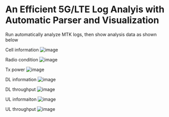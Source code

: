 # An Efficient 5G/LTE Log Analyis with Automatic Parser and Visualization

Run automatically analyze MTK logs, then show analysis data as shown below

Cell information
![image](https://user-images.githubusercontent.com/77954837/115098539-8369d400-9f6b-11eb-90e7-23e1433b8be9.png)

Radio condition
![image](https://user-images.githubusercontent.com/77954837/115098554-967ca400-9f6b-11eb-8a7b-424a60aed54e.png)

Tx power
![image](https://user-images.githubusercontent.com/77954837/115098557-9ed4df00-9f6b-11eb-9153-b4df0dd26149.png)

DL information
![image](https://user-images.githubusercontent.com/77954837/115098564-a5635680-9f6b-11eb-839f-33787c272378.png)

DL throughput
![image](https://user-images.githubusercontent.com/77954837/115098570-b01deb80-9f6b-11eb-8b89-16c2789de405.png)

UL informaiton
![image](https://user-images.githubusercontent.com/77954837/115098575-b6ac6300-9f6b-11eb-8f5e-05c0d666e67a.png)

UL throughput
![image](https://user-images.githubusercontent.com/77954837/115098579-bca24400-9f6b-11eb-8af9-b690ff91c868.png)
